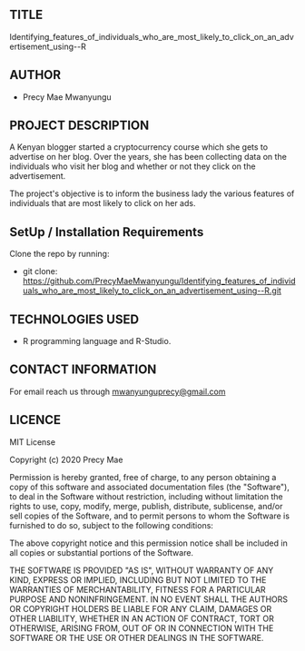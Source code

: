 ##  TITLE
 Identifying_features_of_individuals_who_are_most_likely_to_click_on_an_advertisement_using--R

## AUTHOR
 * Precy Mae Mwanyungu

## PROJECT DESCRIPTION
A Kenyan blogger started a cryptocurrency course which she gets to advertise on her blog. Over the years, she has been collecting data on the individuals who visit her blog and
whether or not they click on the advertisement.

The project's objective is to inform the business lady the various features of individuals that are most likely to click on her ads.
  

## SetUp / Installation Requirements
  Clone the repo by running:
*   git clone: https://github.com/PrecyMaeMwanyungu/Identifying_features_of_individuals_who_are_most_likely_to_click_on_an_advertisement_using--R.git

## TECHNOLOGIES USED
* R programming language and R-Studio.

## CONTACT INFORMATION
 For email reach us through mwanyunguprecy@gmail.com

## LICENCE
MIT License

Copyright (c) 2020 Precy Mae

Permission is hereby granted, free of charge, to any person obtaining a copy of this software and associated documentation files (the "Software"), to deal in the Software without restriction, including without limitation the rights to use, copy, modify, merge, publish, distribute, sublicense, and/or sell copies of the Software, and to permit persons to whom the Software is furnished to do so, subject to the following conditions:

The above copyright notice and this permission notice shall be included in all copies or substantial portions of the Software.

THE SOFTWARE IS PROVIDED "AS IS", WITHOUT WARRANTY OF ANY KIND, EXPRESS OR IMPLIED, INCLUDING BUT NOT LIMITED TO THE WARRANTIES OF MERCHANTABILITY, FITNESS FOR A PARTICULAR PURPOSE AND NONINFRINGEMENT. IN NO EVENT SHALL THE AUTHORS OR COPYRIGHT HOLDERS BE LIABLE FOR ANY CLAIM, DAMAGES OR OTHER LIABILITY, WHETHER IN AN ACTION OF CONTRACT, TORT OR OTHERWISE, ARISING FROM, OUT OF OR IN CONNECTION WITH THE SOFTWARE OR THE USE OR OTHER DEALINGS IN THE SOFTWARE.
